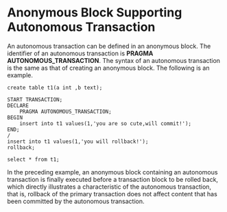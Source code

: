 # Anonymous Block Supporting Autonomous Transaction<a name="EN-US_TOPIC_0289900151"></a>

An autonomous transaction can be defined in an anonymous block. The identifier of an autonomous transaction is  **PRAGMA AUTONOMOUS\_TRANSACTION**. The syntax of an autonomous transaction is the same as that of creating an anonymous block. The following is an example.

```
create table t1(a int ,b text);

START TRANSACTION;
DECLARE 
	PRAGMA AUTONOMOUS_TRANSACTION;
BEGIN
	insert into t1 values(1,'you are so cute,will commit!');
END;
/
insert into t1 values(1,'you will rollback!');
rollback;

select * from t1;
```

In the preceding example, an anonymous block containing an autonomous transaction is finally executed before a transaction block to be rolled back, which directly illustrates a characteristic of the autonomous transaction, that is, rollback of the primary transaction does not affect content that has been committed by the autonomous transaction.

